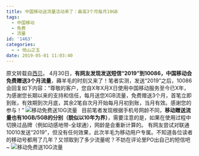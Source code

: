 ```yaml
---
title: 中国移动送流量活动来了：最高3个月每月10GB
tags:
  - 中国移动
  - 免费
  - 流量
id: '1463'
categories:
  - - 他山之玉
date: 2019-05-01 11:03:40
---
```


原文转载自[西贝](https://www.cnbeta.com/articles/tech/842965.htm)。 4月30日，**有网友发现发送短信“2019”到10086，中国移动会免费赠送3个月流量**，薅羊毛的时刻又来了！笔者实测，发送“2019”之后，10086会回复如下内容：“尊敬的客户，您自X年X月X日使用中国移动服务至今已X年，为感谢您长期以来的支持和信任，每月送您XGB流量，免费赠送3个月，首笔立即到账，有效期到次月底，其余2笔自次月开始每月月初到账，当月有效。感谢您的参与！” ![移动免费送10G流量](https://i.loli.net/2019/05/02/5ccb034092b05.png)   目前笔者发现根据手机号网龄不同，**移动赠送流量也有10GB/5GB的分别（貌似以10年为界）**，需要注意的是，如果在使用过程中切换过品牌（例如动感地带-全球通），网龄是会重新计算的。 有网友尝试对联通10010发送“2019”，但没有任何效果，此次羊毛为移动用户专属。不知道各位读者的移动号都用了几年？又领取到了多少流量呢？不妨在评论里PO出自己的短信吧~ ![移动免费送10G流量](https://i.loli.net/2019/05/02/5ccb037456ff1.jpg)
